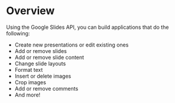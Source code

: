 # Overview

Using the Google Slides API, you can build applications that do the following:

- Create new presentations or edit existing ones
- Add or remove slides
- Add or remove slide content
- Change slide layouts
- Format text
- Insert or delete images
- Crop images
- Add or remove comments
- And more!
